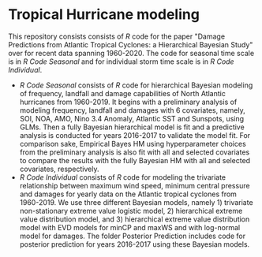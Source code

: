 # Tropical Hurricane modeling
This repository consists consists of *R* code for the paper "Damage Predictions from Atlantic Tropical Cyclones: a Hierarchical Bayesian Study" over for recent data spanning 1960-2020. The code for seasonal time scale is in _R Code Seasonal_ and for individual storm time scale is in _R Code Individual_.


- _R Code Seasonal_ consists of *R* code for hierarchical Bayesian modeling of frequency, landfall and damage capabilities of North Atlantic hurricanes from 1960-2019. It begins with a preliminary analysis of modeling frequency, landfall and damages with 6 covariates, namely, SOI, NOA, AMO, Nino 3.4 Anomaly, Atlantic SST and Sunspots, using GLMs. Then a fully Bayesian hierarchical model is fit and a predictive analysis is conducted for years 2016-2017 to validate the model fit. For comparison sake, Empirical Bayes HM using hyperparameter choices from the preliminary analysis is also fit with all and selected covariates to compare the results with the fully Bayesian HM with all and selected covariates, respectively.
- _R Code Individual_ consists of *R* code for modeling the trivariate relationship between maximum wind speed, minimum central pressure and damages for yearly data on the Atlantic tropical cyclones from 1960-2019. We use three different Bayesian models, namely 1) trivariate non-stationary extreme value logistic model, 2) hierarchical extreme value distribution model, and 3) hierarchical extreme value distribution model with EVD models for minCP and maxWS and with log-normal model for damages. The folder Posterior Prediction includes code for posterior prediction for years 2016-2017 using these Bayesian models.
